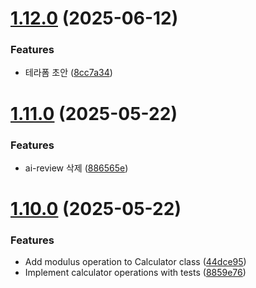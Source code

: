# [1.12.0](https://github.com/dyno-jun/spring-server-starter/compare/v1.11.0...v1.12.0) (2025-06-12)


### Features

* 테라폼 초안 ([8cc7a34](https://github.com/dyno-jun/spring-server-starter/commit/8cc7a3453d518faa28d2fab3b98e291764d639d5))

# [1.11.0](https://github.com/dyno-jun/spring-server-starter/compare/v1.10.0...v1.11.0) (2025-05-22)


### Features

* ai-review 삭제 ([886565e](https://github.com/dyno-jun/spring-server-starter/commit/886565ebe44fcc28e6d18a4123c16e241685815c))

# [1.10.0](https://github.com/dyno-jun/spring-server-starter/compare/v1.9.1...v1.10.0) (2025-05-22)


### Features

* Add modulus operation to Calculator class ([44dce95](https://github.com/dyno-jun/spring-server-starter/commit/44dce95aea7928d75f4b5a7392cc949be3fc85a8))
* Implement calculator operations with tests ([8859e76](https://github.com/dyno-jun/spring-server-starter/commit/8859e7677103b1cc4f223ea1d8c627f138b7eda3))
